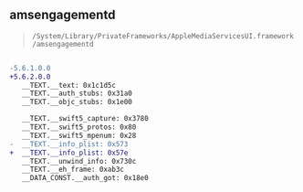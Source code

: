## amsengagementd

> `/System/Library/PrivateFrameworks/AppleMediaServicesUI.framework/amsengagementd`

```diff

-5.6.1.0.0
+5.6.2.0.0
   __TEXT.__text: 0x1c1d5c
   __TEXT.__auth_stubs: 0x31a0
   __TEXT.__objc_stubs: 0x1e00

   __TEXT.__swift5_capture: 0x3780
   __TEXT.__swift5_protos: 0x80
   __TEXT.__swift5_mpenum: 0x28
-  __TEXT.__info_plist: 0x573
+  __TEXT.__info_plist: 0x57e
   __TEXT.__unwind_info: 0x730c
   __TEXT.__eh_frame: 0xab3c
   __DATA_CONST.__auth_got: 0x18e0

```
